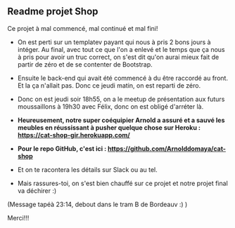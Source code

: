 ## Readme projet Shop

Ce projet à mal commencé, mal continué et mal fini!

  *  On est perti sur un templatev payant qui nous à pris 2 bons jours à intéger. Au final, avec tout ce que l'on a enlevé et le temps que ça nous à pris pour avoir un truc correct, on s'est dit qu'on aurai mieux fait de partir de zéro et de se contenter de Bootstrap.

  *  Ensuite le back-end qui avait été commencé à du être raccordé au front. Et la ça n'allait pas. Donc ce jeudi matin, on est reparti de zéro.

  *  Donc on est jeudi soir 18h55, on a le meetup de présentation aux futurs moussaillons à 19h30 avec Félix, donc on est obligé d'arréter là. 

  * **Heureusement, notre super coéquipier Arnold a assuré et a sauvé les meubles en réussissant à pusher quelque chose sur Heroku : https://cat-shop-gir.herokuapp.com/**
  
  * **Pour le repo GitHub, c'est ici : https://github.com/Arnolddomaya/cat-shop**
  
  * Et on te racontera les détails sur Slack ou au tel.
  
  * Mais rassures-toi, on s'est bien chauffé sur ce projet et notre projet final va déchirer :)
  
  (Message tapéà 23:14, debout dans le tram B de Bordeauv :) )
  
  
  Merci!!!  
